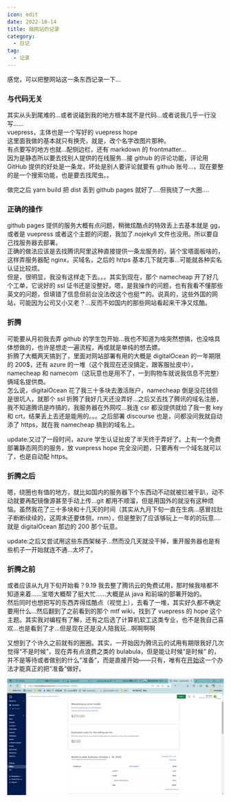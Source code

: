```yaml
---
icon: edit
date: 2022-10-14
title: 搞网站的记录
category:
  - 日记
tag:
  - 记录
---
```


感觉，可以把整网站这一条东西记录一下...

### 与代码无关

其实从头到尾难的...或者说磕到我的地方根本就不是代码...或者说我几乎一行没写......\
vuepress，主体也是一个写好的 vuepress hope\
这里面我做的基本就只有换壳，就是，改个名字改图片那种。\
有点要写的地方也就...配侧边栏，还有 markdown 的 frontmatter...\
因为是静态所以要去找别人提供的在线服务...接 github 的评论功能，评论用 GitHub 提供的好处是一条龙，坏处是别人要评论就要有 github 账号...，现在要整的是一个搜索功能，也是要去找爬虫。。

做完之后 yarn build 把 dist 丢到 github pages 就好了....但我绕了一大圈....

### 正确的操作

github pages 提供的服务大概有点问题，稍微炫酷点的特效丢上去基本就是 gg，或者是 vuepress 或者这个主题的问题，我加了.nojekyll 文件也没用。所以要自己找服务器去部署。\
正确的做法应该是去找腾讯阿里这种直接提供一条龙服务的，装个宝塔面板啥的，这样弄服务器配 nginx，买域名，之后的 https 基本几下就完事...可能就各种实名认证比较烦。\
但是，很明显，我没有这样走下去。。。其实到现在，那个 namecheap 开了好几个工单，它说好的 ssl 证书还是没整好。嗯，是我操作的问题，也有我看不懂那些英文的问题，但填错了信息但前台没法改这个也挺艹的。说真的，这些外国的网站，可能因为公司又小又老？...反而不如国内的那些网站看起来干净又炫酷。

### 折腾

可能要从月初我去弄 github 的学生包开始...我也不知道为啥突然想搞，也没啥具体想做的，也许是想走一遍流程，再或就是单纯的想去嫖。\
折腾了大概两天搞到了，里面对网站部署有用的大概是 digitalOcean 的一年期限的 200$，还有 azure 的一堆（这个我现在还没搞定，跟客服扯皮中），namecheap 和 namecom（这玩意也是用不了，一到购物车就说我信息不完整）俩域名提供商。\
怎么说，digitalOcean 花了我三十多块去激活账户，namecheap 倒是没花钱但是很坑人，就那个 ssl 折腾了我好几天还没弄好...之后又去找了腾讯的域名注册，我不知道腾讯是咋搞的，我服务器在外网哎...我连 csr 都没提供就给了我一套 key 和 crt，结果丢上去还是能用的。。。之后部署 discourse 也是，问都没问我就自动添了 https，就在我 namecheap 搞到的域名上。

update:又过了一段时间，azure 学生认证扯皮了半天终于弄好了。上有一个免费部署静态网页的服务，放 vuepress hope 完全没问题，只要再有一个域名就可以了，也是自动配 https。

### 折腾之后

嗯，绕圈也有值的地方，就比如国内的服务器下个东西动不动就被拦被干趴，动不动就要再配镜像源甚至手动上传...git 都用不顺溜，但是用国外的就没有这种烦恼。虽然我花了三十多块和十几天的时间（其实从九月下旬一直在生病...感冒拉肚子断断续续的，这周末还要体侧，rnm），但是整到了应该够玩上一年的的玩意....就是 digitalOcean 那边的 200 那个玩意。

update:之后又尝试用这些东西架梯子...然而没几天就没干掉，重开服务器也是有些机子一开始就连不通...太坏了。

### 折腾之前

或者应该从九月下旬开始看？9.19 我去整了腾讯云的免费试用，那时候我啥都不知道来着......宝塔大概帮了挺大忙......大概是从 java 和前端的部署开始的。\
然后同时也想把写的东西弄得炫酷点（视觉上），去看了一堆，其实好久都不确定要用什么...然后翻到了之前看到的那个 mtf wiki，找到了 vuepress 的 hope 这个主题。其实我对编程有了解，还有之后选了计算机软工这类专业，也不是我自己喜欢...也是看到了才...但是现在还是没人陪我玩...啊啊啊啊

又想到了个许久之前就有的圈圈。其实，一开始因为腾讯云的试用有期限我好几次觉得“不是时候”，现在弄有点浪费之类的 bulabula，但是能让时候“是时候” 的，并不是等待或者做别的什么“准备”，而是直接开始——只有，唯有在[开始](/posts/learn-dialectic/Anfang/anfang.md/#错误出真知)这一个办法才能真正的把“准备”做好。

![digitalOecan](./screenshots/QQ%E6%88%AA%E5%9B%BE20221015075652.png)
